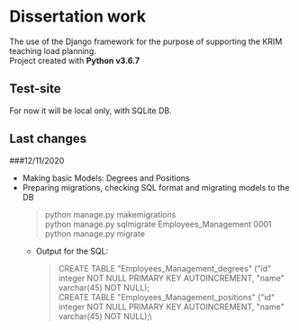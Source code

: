 # Dissertation work

The use of the Django framework for the purpose of supporting the KRIM teaching load planning.\
Project created with **Python v3.6.7**

## Test-site

For now it will be local only, with SQLite DB.

## Last changes
###12/11/2020

- Making basic Models: Degrees and Positions
- Preparing migrations, checking SQL format and migrating models to the DB
    > python manage.py makemigrations\
    python manage.py sqlmigrate Employees_Management 0001
    python manage.py migrate
    - Output for the SQL: 
        > CREATE TABLE "Employees_Management_degrees" ("id" integer NOT NULL PRIMARY KEY AUTOINCREMENT, "name" varchar(45) NOT NULL);\
        CREATE TABLE "Employees_Management_positions" ("id" integer NOT NULL PRIMARY KEY AUTOINCREMENT, "name" varchar(45) NOT NULL);\

